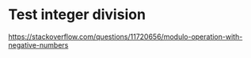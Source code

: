 # Test integer division

https://stackoverflow.com/questions/11720656/modulo-operation-with-negative-numbers

